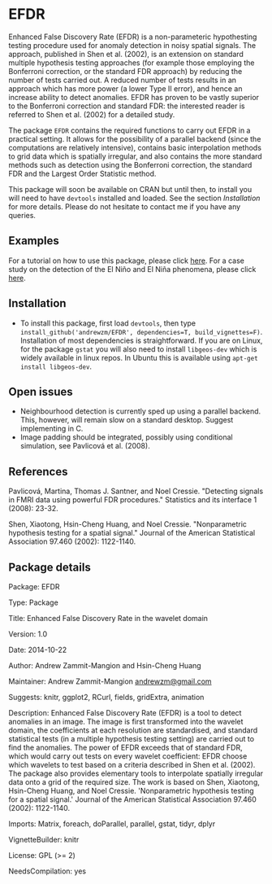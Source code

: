 EFDR
====

Enhanced False Discovery Rate (EFDR) is a non-parameteric hypothesting testing procedure used for anomaly detection in noisy spatial signals. The approach, published in Shen et al. (2002), is an extension on standard multiple hypothesis testing approaches (for example those employing the Bonferroni correction, or the standard FDR approach) by reducing the number of tests carried out. A reduced number of tests results in an approach which has more power (a lower Type II error), and hence an increase ability to detect anomalies. EFDR has proven to be vastly superior to the Bonferroni correction and standard FDR: the interested reader is referred to Shen et al. (2002) for a detailed study.

The package `EFDR` contains the required functions to carry out EFDR in a practical setting. It allows for the possibility of a parallel backend (since the computations are relatively intensive), contains basic interpolation methods to grid data which is spatially irregular, and also contains the more standard methods such as detection using the Bonferroni correction, the standard FDR and the Largest Order Statistic method. 

This package will soon be available on CRAN but until then, to install you will need to have `devtools` installed and loaded. See the section *Installation* for more details. Please do not hesitate to contact me if you have any queries.

Examples
--------

For a tutorial on how to use this package, please click [here](http://htmlpreview.github.io/?https://github.com/andrewzm/EFDR/blob/master/vignettes2/EFDR.html). For a case study on the detection of the El Niño and El Niña phenomena, please click [here](http://htmlpreview.github.io/?https://github.com/andrewzm/EFDR/blob/master/vignettes2/EFDR_SST.html).

Installation
------------

- To install this package, first load `devtools`, then type `install_github('andrewzm/EFDR', dependencies=T, build_vignettes=F)`. Installation of most dependencies is straightforward. If you are on Linux, for the package `gstat` you will also need to install `libgeos-dev` which is widely available in linux repos. In Ubuntu this is available using `apt-get install libgeos-dev`.


Open issues
---------------

- Neighbourhood detection is currently sped up using a parallel backend. This, however, will remain slow on a standard desktop. Suggest implementing in C.
- Image padding should be integrated, possibly using conditional simulation, see Pavlicová et al. (2008).


References
----------

Pavlicová, Martina, Thomas J. Santner, and Noel Cressie. "Detecting signals in FMRI data using powerful FDR procedures." Statistics and its interface 1 (2008): 23-32.

Shen, Xiaotong, Hsin-Cheng Huang, and Noel Cressie. "Nonparametric hypothesis testing for a spatial signal." Journal of the American Statistical Association 97.460 (2002): 1122-1140.

Package details
---------------

Package: EFDR

Type: Package

Title: Enhanced False Discovery Rate in the wavelet domain

Version: 1.0

Date: 2014-10-22

Author: Andrew Zammit-Mangion and Hsin-Cheng Huang

Maintainer: Andrew Zammit-Mangion <andrewzm@gmail.com>

Suggests:
    knitr,
    ggplot2,
    RCurl,
    fields,
    gridExtra,
    animation

Description: Enhanced False Discovery Rate (EFDR) is a tool to detect anomalies
    in an image. The image is first transformed into the wavelet domain, the
    coefficients at each resolution are standardised, and standard statistical
    tests (in a multiple hypothesis testing setting) are carried out to find
    the anomalies. The power of EFDR exceeds that of standard FDR, which would
    carry out tests on every wavelet coefficient: EFDR choose which wavelets to
    test based on a criteria described in Shen et al. (2002). The package also
    provides elementary tools to interpolate spatially irregular data onto a
    grid of the required size. The work is based on Shen, Xiaotong, Hsin-Cheng
    Huang, and Noel Cressie. 'Nonparametric hypothesis testing for a spatial
    signal.' Journal of the American Statistical Association 97.460 (2002):
    1122-1140.

Imports:
    Matrix,
    foreach,
    doParallel,
    parallel,
    gstat,
    tidyr,
    dplyr

VignetteBuilder: knitr

License: GPL (>= 2)

NeedsCompilation: yes
